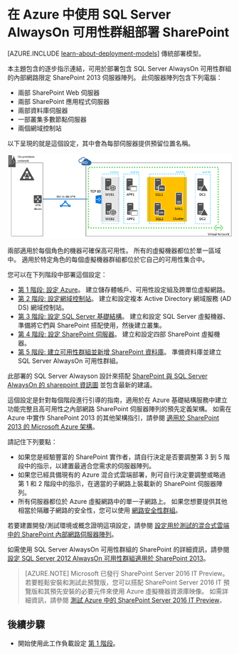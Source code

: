 <properties
    pageTitle="部署 SharePoint Server 2013 伺服器陣列 | Microsoft Azure"
    description="透過五個步驟，在 Azure 中使用 SQL Server AlwaysOn 可用性群組，來部署高可用性 SharePoint Server 2013 伺服器陣列。"
    documentationCenter=""
    services="virtual-machines"
    authors="JoeDavies-MSFT"
    manager="timlt"
    editor=""
    tags="azure-resource-manager"/>

<tags
    ms.service="virtual-machines"
    ms.workload="infrastructure-services"
    ms.tgt_pltfrm="Windows"
    ms.devlang="na"
    ms.topic="article"
    ms.date="12/11/2015"
    ms.author="josephd"/>

# 在 Azure 中使用 SQL Server AlwaysOn 可用性群組部署 SharePoint

[AZURE.INCLUDE [learn-about-deployment-models](../../includes/learn-about-deployment-models-rm-include.md)] 傳統部署模型。

本主題包含的逐步指示連結，可用於部署包含 SQL Server AlwaysOn 可用性群組的內部網路限定 SharePoint 2013 伺服器陣列。 此伺服器陣列包含下列電腦：

- 兩部 SharePoint Web 伺服器
- 兩部 SharePoint 應用程式伺服器
- 兩部資料庫伺服器
- 一部叢集多數節點伺服器
- 兩個網域控制站

以下呈現的就是這個設定，其中會為每部伺服器提供預留位置名稱。

![](./media/virtual-machines-workload-intranet-sharepoint-overview/workload-spsqlao_05.png)

兩部適用於每個角色的機器可確保高可用性。 所有的虛擬機器都位於單一區域中。 適用於特定角色的每個虛擬機器群組都位於它自己的可用性集合中。

您可以在下列階段中部署這個設定：

- [第 1 階段: 設定 Azure](virtual-machines-workload-intranet-sharepoint-phase1.md)。 建立儲存體帳戶、可用性設定組及跨單位虛擬網路。
- [第 2 階段: 設定網域控制站](virtual-machines-workload-intranet-sharepoint-phase2.md)。 建立和設定複本 Active Directory 網域服務 (AD DS) 網域控制站。
- [第 3 階段: 設定 SQL Server 基礎結構](virtual-machines-workload-intranet-sharepoint-phase3.md)。 建立和設定 SQL Server 虛擬機器、準備將它們與 SharePoint 搭配使用，然後建立叢集。
- [第 4 階段: 設定 SharePoint 伺服器](virtual-machines-workload-intranet-sharepoint-phase4.md)。 建立和設定四部 SharePoint 虛擬機器。
- [第 5 階段: 建立可用性群組並新增 SharePoint 資料庫](virtual-machines-workload-intranet-sharepoint-phase5.md)。 準備資料庫並建立 SQL Server AlwaysOn 可用性群組。

此部署的 SQL Server Alwayson 設計來搭配 [SharePoint 與 SQL Server AlwaysOn 的 sharepoint 資訊圖](http://go.microsoft.com/fwlink/?LinkId=394788) 並包含最新的建議。

這個設定是針對每個階段進行引導的指南，適用於在 Azure 基礎結構服務中建立功能完整且高可用性之內部網路 SharePoint 伺服器陣列的預先定義架構。 如需在 Azure 中實作 SharePoint 2013 的其他架構指引，請參閱 [適用於 SharePoint 2013 的 Microsoft Azure 架構](https://technet.microsoft.com/library/dn635309.aspx)。

請記住下列要點：

- 如果您是經驗豐富的 SharePoint 實作者，請自行決定是否要調整第 3 到 5 階段中的指示，以建置最適合您需求的伺服器陣列。
- 如果您已經具備現有的 Azure 混合式雲端部署，則可自行決定要調整或略過第 1 和 2 階段中的指示，在適當的子網路上裝載新的 SharePoint 伺服器陣列。
- 所有伺服器都位於 Azure 虛擬網路中的單一子網路上。 如果您想要提供其他相當於隔離子網路的安全性，您可以使用 [網路安全性群組](../virtual-network/virtual-networks-nsg.md)。

若要建置開發/測試環境或概念證明這項設定，請參閱 [設定用於測試的混合式雲端中的 SharePoint 內部網路伺服器陣列](../virtual-network/virtual-networks-setup-sharepoint-hybrid-cloud-testing.md)。

如需使用 SQL Server AlwaysOn 可用性群組的 SharePoint 的詳細資訊，請參閱 [設定 SQL Server 2012 AlwaysOn 可用性群組適用於 SharePoint 2013](https://technet.microsoft.com/library/jj715261.aspx)。

> [AZURE.NOTE] Microsoft 已發行 SharePoint Server 2016 IT Preview。 若要輕鬆安裝和測試此預覽版，您可以搭配 SharePoint Server 2016 IT 預覽版和其預先安裝的必要元件來使用 Azure 虛擬機器資源庫映像。 如需詳細資訊，請參閱 [測試 Azure 中的 SharePoint Server 2016 IT Preview](http://azure.microsoft.com/blog/test-sharepoint-server-2016-it-preview-4/)。

## 後續步驟

- 開始使用此工作負載設定 [第 1 階段](virtual-machines-workload-intranet-sharepoint-phase1.md)。


